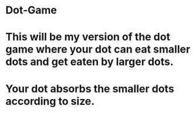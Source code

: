 # Dot-Game

# This will be my version of the dot game where your dot can eat smaller dots and get eaten by larger dots.
# Your dot absorbs the smaller dots according to size.
